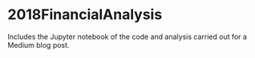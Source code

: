 # 2018FinancialAnalysis
Includes the Jupyter notebook of the code and analysis carried out for a Medium blog post.
